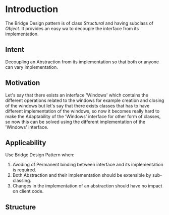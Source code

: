 # Introduction
The Bridge Design pattern is of class *Structural* and having subclass of *Object*. It provides an easy wa to decouple the interface from its implementation.

## Intent
Decoupling an Abstraction from its implementation so that both or anyone can vary implementation.

## Motivation
Let's say that there exists an interface 'Windows' which contains the different operations related to the windows for example creation and closing of the windows but let's say that there exists classes that has to have different implementation of the windows, so now it becomes really hard to make the Adaptability of the 'Windows' interface for other form of classes, so now this can be solved using the different implementation of the 'Windows' interface.

## Applicability
Use Bridge Design Pattern when:
1. Avoding of Permanent binding between interface and its implementation is required.
2. Both Abstraction and their implementation should be extensible by sub-classing.
3. Changes in the implementation of an abstraction should have no impact on client code.

## Structure